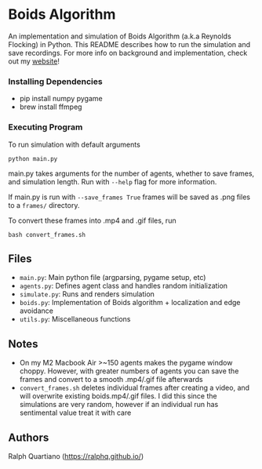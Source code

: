 # Boids Algorithm

An implementation and simulation of Boids Algorithm (a.k.a Reynolds Flocking) in Python. This README
describes how to run the simulation and save recordings. For more info on background and implementation,
check out my [website](https://ralphq.github.io/boids.html)!

### Installing Dependencies

* pip install numpy pygame
* brew install ffmpeg

### Executing Program

To run simulation with default arguments
```
python main.py
```
main.py takes arguments for the number of agents, whether to save frames, and simulation length.
Run with ```--help``` flag for more information.

If main.py is run with ```--save_frames True``` frames will be saved as .png files to a ```frames/```
directory.

To convert these frames into .mp4 and .gif files, run
```
bash convert_frames.sh
```

## Files
* ```main.py```: Main python file (argparsing, pygame setup, etc)
* ```agents.py```: Defines agent class and handles random initialization
* ```simulate.py```: Runs and renders simulation
* ```boids.py```: Implementation of Boids algorithm + localization and edge avoidance
* ```utils.py```: Miscellaneous functions

## Notes
* On my M2 Macbook Air >~150 agents makes the pygame window choppy. However, with greater numbers of agents you can save the frames and convert to a smooth .mp4/.gif file afterwards
* ```convert_frames.sh``` deletes individual frames after creating a video, and will overwrite existing boids.mp4/.gif files. I did this since the simulations are very random, however if an individual run has
sentimental value treat it with care

## Authors
Ralph Quartiano (https://ralphq.github.io/)
